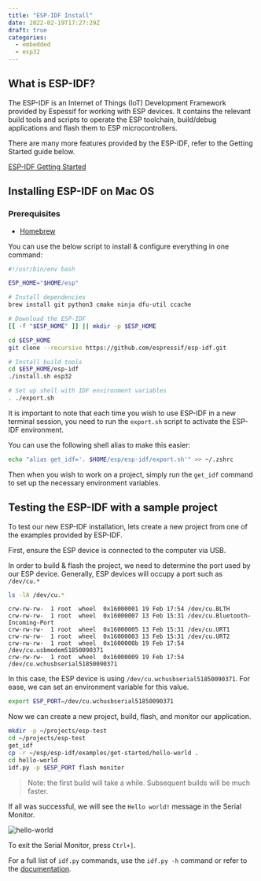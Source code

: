 ```yaml
---
title: "ESP-IDF Install"
date: 2022-02-19T17:27:29Z
draft: true
categories:
  - embedded
  - esp32
---
```


## What is ESP-IDF?

The ESP-IDF is an Internet of Things (IoT) Development Framework provided by Espessif for working with ESP devices. It contains the relevant build tools and scripts to operate the ESP toolchain, build/debug applications and flash them to ESP microcontrollers.

There are many more features provided by the ESP-IDF, refer to the Getting Started guide below.

[ESP-IDF Getting Started](https://docs.espressif.com/projects/esp-idf/en/latest/esp32/get-started/index.html#)

## Installing ESP-IDF on Mac OS

### Prerequisites

- [Homebrew](https://docs.brew.sh/Installation)

You can use the below script to install & configure everything in one command:

```bash
#!/usr/bin/env bash

ESP_HOME="$HOME/esp"

# Install dependencies
brew install git python3 cmake ninja dfu-util ccache

# Download the ESP-IDF
[[ -f "$ESP_HOME" ]] || mkdir -p $ESP_HOME

cd $ESP_HOME
git clone --recursive https://github.com/espressif/esp-idf.git

# Install build tools
cd $ESP_HOME/esp-idf
./install.sh esp32

# Set up shell with IDF environment variables
. ./export.sh
```

It is important to note that each time you wish to use ESP-IDF in a new terminal session, you need to run the `export.sh` script to activate the ESP-IDF environment.

You can use the following shell alias to make this easier:

```bash
echo "alias get_idf='. $HOME/esp/esp-idf/export.sh'" >> ~/.zshrc
```

Then when you wish to work on a project, simply run the `get_idf` command to set up the necessary environment variables.

## Testing the ESP-IDF with a sample project

To test our new ESP-IDF installation, lets create a new project from one of the examples provided by ESP-IDF.

First, ensure the ESP device is connected to the computer via USB.

In order to build & flash the project, we need to determine the port used by our ESP device. Generally, ESP devices will occupy a port such as `/dev/cu.*`

```bash
ls -lA /dev/cu.*
```

```plain
crw-rw-rw-  1 root  wheel  0x16000001 19 Feb 17:54 /dev/cu.BLTH
crw-rw-rw-  1 root  wheel  0x16000007 13 Feb 15:31 /dev/cu.Bluetooth-Incoming-Port
crw-rw-rw-  1 root  wheel  0x16000005 13 Feb 15:31 /dev/cu.URT1
crw-rw-rw-  1 root  wheel  0x16000003 13 Feb 15:31 /dev/cu.URT2
crw-rw-rw-  1 root  wheel  0x1600000b 19 Feb 17:54 /dev/cu.usbmodem51850090371
crw-rw-rw-  1 root  wheel  0x16000009 19 Feb 17:54 /dev/cu.wchusbserial51850090371
```

In this case, the ESP device is using `/dev/cu.wchusbserial51850090371`. For ease, we can set an environment variable for this value.

```bash
export ESP_PORT=/dev/cu.wchusbserial51850090371
```

Now we can create a new project, build, flash, and monitor our application.

```bash
mkdir -p ~/projects/esp-test
cd ~/projects/esp-test
get_idf
cp -r ~/esp/esp-idf/examples/get-started/hello-world .
cd hello-world
idf.py -p $ESP_PORT flash monitor
```

> Note: the first build will take a while. Subsequent builds will be much faster.

If all was successful, we will see the `Hello world!` message in the Serial Monitor.

![hello-world](/img/2022/2022-02-19-esp-idf-install/hello-world.png)

To exit the Serial Monitor, press `Ctrl+]`.

For a full list of `idf.py` commands, use the `idf.py -h` command or refer to the [documentation](https://docs.espressif.com/projects/esp-idf/en/latest/esp32/api-guides/build-system.html#idf-py).
